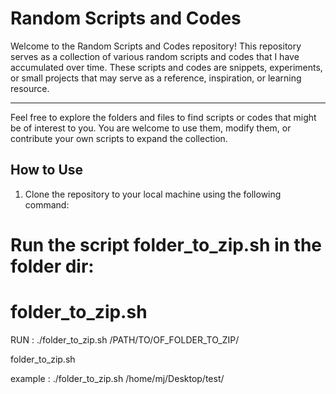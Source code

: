 # Random Scripts and Codes

Welcome to the Random Scripts and Codes repository! This repository serves as a collection of various random scripts and codes that I have accumulated over time. These scripts and codes are snippets, experiments, or small projects that may serve as a reference, inspiration, or learning resource.

****************************************************************************************************************************************************
Feel free to explore the folders and files to find scripts or codes that might be of interest to you. You are welcome to use them, modify them, or contribute your own scripts to expand the collection.

## How to Use

1. Clone the repository to your local machine using the following command:


# Run the script folder_to_zip.sh in the folder dir:
#    folder_to_zip.sh
RUN :
./folder_to_zip.sh /PATH/TO/OF_FOLDER_TO_ZIP/

folder_to_zip.sh


example : ./folder_to_zip.sh /home/mj/Desktop/test/